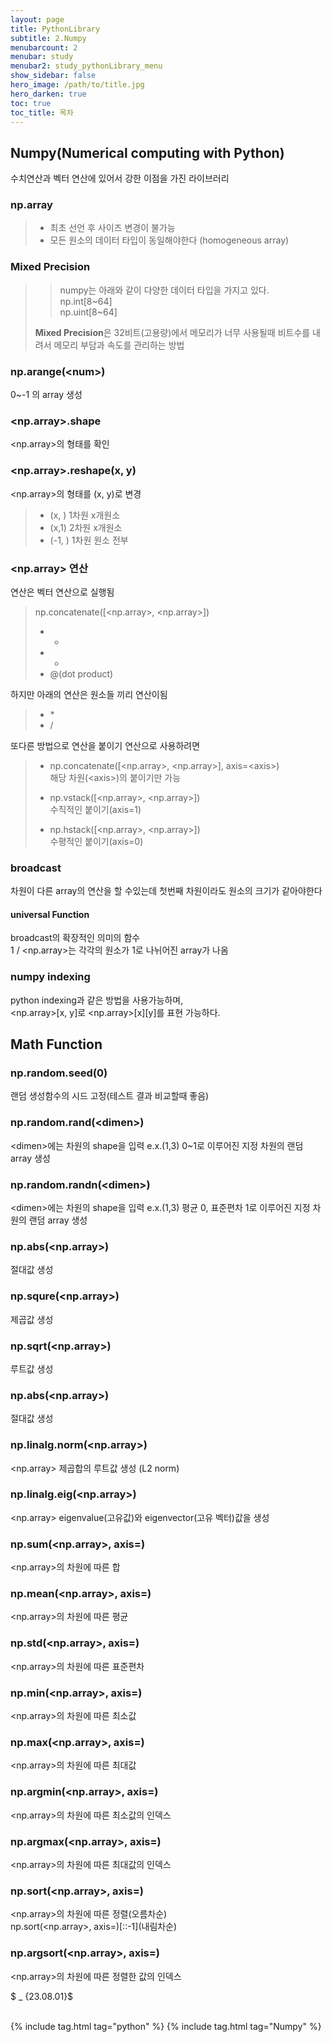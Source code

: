 ```yaml
---
layout: page
title: PythonLibrary
subtitle: 2.Numpy
menubarcount: 2
menubar: study
menubar2: study_pythonLibrary_menu
show_sidebar: false
hero_image: /path/to/title.jpg
hero_darken: true
toc: true
toc_title: 목차
---
```


## **Numpy(Numerical computing with Python)**
수치연산과 벡터 연산에 있어서 강한 이점을 가진 라이브러리

### **np.array**
> * 최초 선언 후 사이즈 변경이 불가능
> * 모든 원소의 데이터 타입이 동일해야한다 (homogeneous array)

### **Mixed Precision**
>> numpy는 아래와 같이 다양한 데이터 타입을 가지고 있다.  
>> np.int[8~64]  
>> np.uint[8~64]  
>
> **Mixed Precision**은 32비트(고용량)에서 메모리가 너무 사용될때 비트수를 내려서 메모리 부담과 속도를 관리하는 방법

### **np.arange(\<num\>)**
0~<num>-1 의 array 생성

### **\<np.array\>.shape**
\<np.array\>의 형태를 확인

### **\<np.array\>.reshape(x, y)**
\<np.array\>의 형태를 (x, y)로 변경
> * (x, ) 1차원 x개원소  
> * (x,1) 2차원 x개원소  
> * (-1, ) 1차원 원소 전부

### **\<np.array\> 연산**
연산은 벡터 연산으로 실행됨
> np.concatenate([\<np.array\>, \<np.array\>])  
> * +
> * -
> * @(dot product)

하지만 아래의 연산은 원소들 끼리 연산이됨  
> * \*  
> * /  

또다른 방법으로 연산을 붙이기 연산으로 사용하려면
> * np.concatenate([\<np.array\>, \<np.array\>], axis=\<axis\>)  
> 해당 차원(\<axis\>)의 붙이기만 가능  
>
> * np.vstack([\<np.array\>, \<np.array\>])  
> 수직적인 붙이기(axis=1)
>
> * np.hstack([\<np.array\>, \<np.array\>])  
> 수평적인 붙이기(axis=0)

### **broadcast**
차원이 다른 array의 연산을 할 수있는데 첫번째 차원이라도 원소의 크기가 같아야한다

#### **universal Function**
broadcast의 확장적인 의미의 함수  
1 / \<np.array\>는 각각의 원소가 1로 나뉘어진 array가 나옴

### **numpy indexing**
python indexing과 같은 방법을 사용가능하며,  
\<np.array\>[x, y]로 \<np.array\>[x][y]를 표현 가능하다.

## Math Function

### **np.random.seed(0)**
랜덤 생성함수의 시드 고정(테스트 결과 비교할때 좋음)

### **np.random.rand(\<dimen\>)**
\<dimen\>에는 차원의 shape을 입력 e.x.(1,3)
0~1로 이루어진 지정 차원의 랜덤 array 생성

### **np.random.randn(\<dimen\>)**
\<dimen\>에는 차원의 shape을 입력 e.x.(1,3)
평균 0, 표준편차 1로 이루어진 지정 차원의 랜덤 array 생성

### **np.abs(\<np.array\>)**
절대값 생성

### **np.squre(\<np.array\>)**
제곱값 생성

### **np.sqrt(\<np.array\>)**
루트값 생성

### **np.abs(\<np.array\>)**
절대값 생성

### **np.linalg.norm(\<np.array\>)**
\<np.array\> 제곱합의 루트값 생성 (L2 norm)

### **np.linalg.eig(\<np.array\>)**
\<np.array\> eigenvalue(고유값)와 eigenvector(고유 벡터)값을 생성

### **np.sum(\<np.array\>, axis=)**
\<np.array\>의 차원에 따른 합

### **np.mean(\<np.array\>, axis=)**
\<np.array\>의 차원에 따른 평균

### **np.std(\<np.array\>, axis=)**
\<np.array\>의 차원에 따른 표준편차

### **np.min(\<np.array\>, axis=)**
\<np.array\>의 차원에 따른 최소값

### **np.max(\<np.array\>, axis=)**
\<np.array\>의 차원에 따른 최대값

### **np.argmin(\<np.array\>, axis=)**
\<np.array\>의 차원에 따른 최소값의 인덱스

### **np.argmax(\<np.array\>, axis=)**
\<np.array\>의 차원에 따른 최대값의 인덱스

### **np.sort(\<np.array\>, axis=)**
\<np.array\>의 차원에 따른 정렬(오름차순)  
np.sort(\<np.array\>, axis=)\[::-1\]\(내림차순\)

### **np.argsort(\<np.array\>, axis=)**
\<np.array\>의 차원에 따른 정렬한 값의 인덱스


$ _ {23.08.01}$<br/><br/>



{% include tag.html tag="python" %}  {% include tag.html tag="Numpy" %}